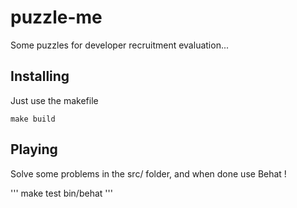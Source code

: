 # puzzle-me

Some puzzles for developer recruitment evaluation...

## Installing

Just use the makefile
```
make build
```

## Playing

Solve some problems in the src/ folder, and when done use Behat !

'''
make test
bin/behat
'''
